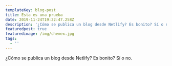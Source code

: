 ```yaml
---
templateKey: blog-post
title: Esta es una prueba
date: 2019-11-24T19:32:47.258Z
description: '¿Cómo se publica un blog desde Netlify? Es bonito? Sí o no. '
featuredpost: true
featuredimage: /img/chemex.jpg
tags:
  - ''
---
```

¿Cómo se publica un blog desde Netlify? Es bonito? Sí o no.
